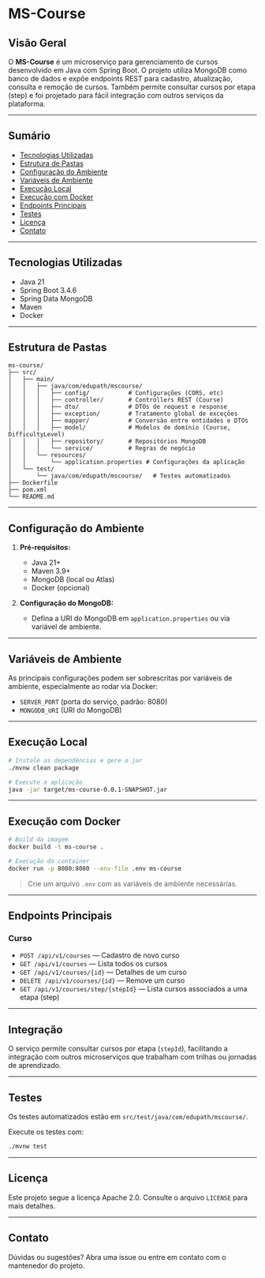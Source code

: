 # MS-Course

## Visão Geral

O **MS-Course** é um microserviço para gerenciamento de cursos desenvolvido em Java com Spring Boot. O projeto utiliza MongoDB como banco de dados e expõe endpoints REST para cadastro, atualização, consulta e remoção de cursos. Também permite consultar cursos por etapa (step) e foi projetado para fácil integração com outros serviços da plataforma.

---

## Sumário

- [Tecnologias Utilizadas](#tecnologias-utilizadas)
- [Estrutura de Pastas](#estrutura-de-pastas)
- [Configuração do Ambiente](#configuração-do-ambiente)
- [Variáveis de Ambiente](#variáveis-de-ambiente)
- [Execução Local](#execução-local)
- [Execução com Docker](#execução-com-docker)
- [Endpoints Principais](#endpoints-principais)
- [Testes](#testes)
- [Licença](#licença)
- [Contato](#contato)

---

## Tecnologias Utilizadas

- Java 21
- Spring Boot 3.4.6
- Spring Data MongoDB
- Maven
- Docker

---

## Estrutura de Pastas

```
ms-course/
├── src/
│   ├── main/
│   │   ├── java/com/edupath/mscourse/
│   │   │   ├── config/           # Configurações (CORS, etc)
│   │   │   ├── controller/       # Controllers REST (Course)
│   │   │   ├── dto/              # DTOs de request e response
│   │   │   ├── exception/        # Tratamento global de exceções
│   │   │   ├── mapper/           # Conversão entre entidades e DTOs
│   │   │   ├── model/            # Modelos de domínio (Course, DifficultyLevel)
│   │   │   ├── repository/       # Repositórios MongoDB
│   │   │   └── service/          # Regras de negócio
│   │   └── resources/
│   │       └── application.properties # Configurações da aplicação
│   └── test/
│       └── java/com/edupath/mscourse/   # Testes automatizados
├── Dockerfile
├── pom.xml
└── README.md
```

---

## Configuração do Ambiente

1. **Pré-requisitos:**

   - Java 21+
   - Maven 3.9+
   - MongoDB (local ou Atlas)
   - Docker (opcional)

2. **Configuração do MongoDB:**

   - Defina a URI do MongoDB em `application.properties` ou via variável de ambiente.

---

## Variáveis de Ambiente

As principais configurações podem ser sobrescritas por variáveis de ambiente, especialmente ao rodar via Docker:

- `SERVER_PORT` (porta do serviço, padrão: 8080)
- `MONGODB_URI` (URI do MongoDB)

---

## Execução Local

```sh
# Instale as dependências e gere o jar
./mvnw clean package

# Execute a aplicação
java -jar target/ms-course-0.0.1-SNAPSHOT.jar
```

---

## Execução com Docker

```sh
# Build da imagem
docker build -t ms-course .

# Execução do container
docker run -p 8080:8080 --env-file .env ms-course
```

> Crie um arquivo `.env` com as variáveis de ambiente necessárias.

---

## Endpoints Principais

### Curso

- `POST /api/v1/courses` — Cadastro de novo curso
- `GET /api/v1/courses` — Lista todos os cursos
- `GET /api/v1/courses/{id}` — Detalhes de um curso
- `DELETE /api/v1/courses/{id}` — Remove um curso
- `GET /api/v1/courses/step/{stepId}` — Lista cursos associados a uma etapa (step)

---

## Integração

O serviço permite consultar cursos por etapa (`stepId`), facilitando a integração com outros microserviços que trabalham com trilhas ou jornadas de aprendizado.

---

## Testes

Os testes automatizados estão em `src/test/java/com/edupath/mscourse/`.

Execute os testes com:

```sh
./mvnw test
```

---

## Licença

Este projeto segue a licença Apache 2.0. Consulte o arquivo `LICENSE` para mais detalhes.

---

## Contato

Dúvidas ou sugestões? Abra uma issue ou entre em contato com o mantenedor do projeto.

